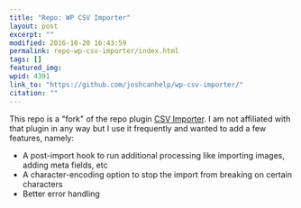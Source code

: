 ```yaml
---
title: "Repo: WP CSV Importer"
layout: post
excerpt: ""
modified: 2016-10-20 16:43:59
permalink: repo-wp-csv-importer/index.html
tags: []
featured_img:
wpid: 4391
link_to: "https://github.com/joshcanhelp/wp-csv-importer/"
citation: ""
---
```



This repo is a "fork" of the repo plugin [CSV Importer](https://wordpress.org/plugins/csv-importer/). I am not affiliated with that plugin in any way but I use it frequently and wanted to add a few features, namely:

- A post-import hook to run additional processing like importing images, adding meta fields, etc
- A character-encoding option to stop the import from breaking on certain characters
- Better error handling

